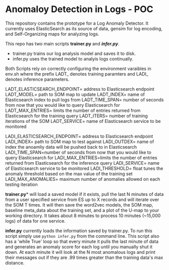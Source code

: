 # Anomaloy Detection in Logs - POC 

This repository contains the prototype for a Log Anomaly Detector. It currently uses ElasticSearch as its source of data, gensim for log encoding, and Self-Organizing maps for analyzing logs. 

This repo has two main scripts **trainer.py** and ***infer.py***. 
* trainer.py trains our log analysis model and saves it to disk. 
* infer.py uses the trained model to analyis logs continually. 


Both Scripts rely on correctly configuring the environment varaibles in env.sh where the prefix LADT_ denotes training paramters and LADI_ denotes inference parameters.

LADT_ELASTICSEARCH_ENDPOINT= address to Elasticsearch endpoint
LADT_MODEL= path to SOM map to update 
LADT_INDEX= name of Elasticsearch index to pull logs from 
LADT_TIME_SPAN= number of seconds from now that you would like to query Elasticsearch for
LADT_MAX_ENTRIES= limits the number of entries returned from Elasticsearch for the training query
LADT_ITERS= number of training iterations of the SOM 
LADT_SERVICE= name of Elasticsearch service to be monitored 

LADI_ELASTICSEARCH_ENDPOINT= address to Elasticsearch endpoint
LADI_INDEX= path to SOM map to test against
LADI_OUTDEX= name of index the anoamliy data will be pushed back to in Elasticsearch
LADI_TIME_SPAN=number of seconds from now that you would like to query Elasticsearch for
LADI_MAX_ENTRIES=limits the number of entries returned from Elasticsearch for the inference query
LADI_SERVICE= name of Elasticsearch service to be monitored 
LADI_THRESHOLD= float tunes the anomaly threshold based on the max value of the training set
LADI_MAX_ANOMALIES= maximum number of anomalies allowed on each testing iteration



**trainer.py*** will load a saved model if it exists, pull the last N minutes of data from a user specified service from ES up to X records and will iterate over the SOM T times. It will then save the word2vec models, the SOM map, baseline meta_data about the training set, and a plot of the U-map to your working directory. It takes about 8 minutes to process 10 minutes (~15,000 logs) of data for one service.

**infer.py** currently loads the information saved by trainer.py. To run this script simply use `python infer.py` from the command line. This script also has a 'while True' loop so that every minute it pulls the last minute of data and generates an anomaly score for each log until you manually shut it down. At each minute it will look at the N most anomalous logs and print their messages out if they are .99 times greater than the training data's max distance.